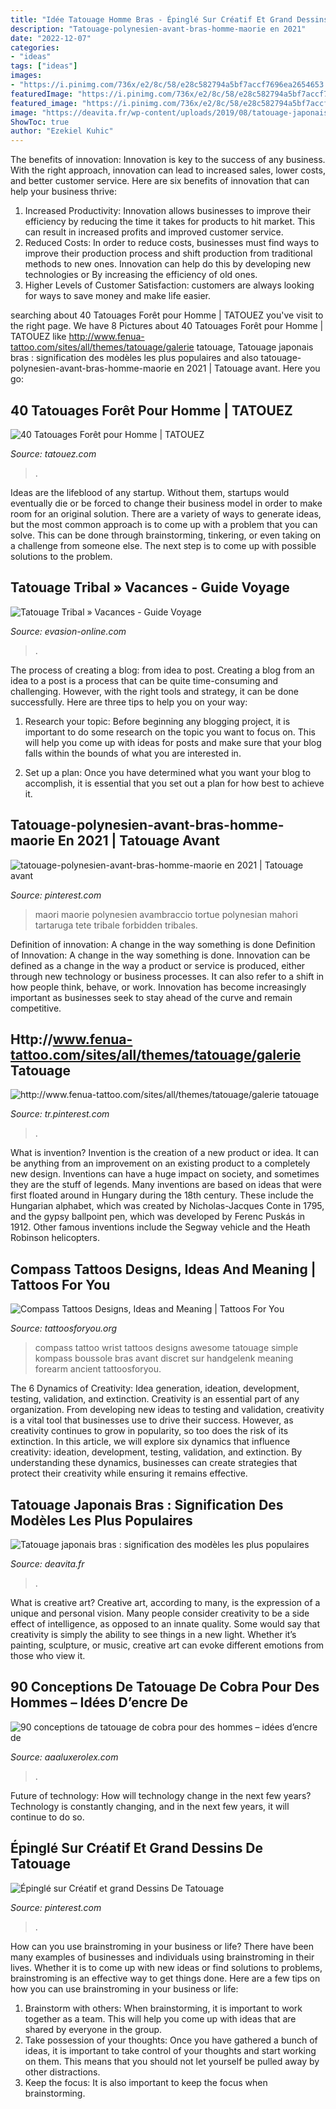 ```yaml
---
title: "Idée Tatouage Homme Bras - Épinglé Sur Créatif Et Grand Dessins De Tatouage"
description: "Tatouage-polynesien-avant-bras-homme-maorie en 2021"
date: "2022-12-07"
categories:
- "ideas"
tags: ["ideas"]
images:
- "https://i.pinimg.com/736x/e2/8c/58/e28c582794a5bf7accf7696ea2654653.jpg"
featuredImage: "https://i.pinimg.com/736x/e2/8c/58/e28c582794a5bf7accf7696ea2654653.jpg"
featured_image: "https://i.pinimg.com/736x/e2/8c/58/e28c582794a5bf7accf7696ea2654653.jpg"
image: "https://deavita.fr/wp-content/uploads/2019/08/tatouage-japonais-bras-noir-et-blanc-manchette-fleurs.jpg"
ShowToc: true
author: "Ezekiel Kuhic"
---
```



The benefits of innovation:
Innovation is key to the success of any business. With the right approach, innovation can lead to increased sales, lower costs, and better customer service. Here are six benefits of innovation that can help your business thrive: 
1. Increased Productivity: Innovation allows businesses to improve their efficiency by reducing the time it takes for products to hit market. This can result in increased profits and improved customer service. 
2. Reduced Costs: In order to reduce costs, businesses must find ways to improve their production process and shift production from traditional methods to new ones. Innovation can help do this by developing new technologies or By increasing the efficiency of old ones. 
3. Higher Levels of Customer Satisfaction: customers are always looking for ways to save money and make life easier.

	

		
searching about 40 Tatouages Forêt pour Homme | TATOUEZ you've visit to the right page. We have 8 Pictures about 40 Tatouages Forêt pour Homme | TATOUEZ like http://www.fenua-tattoo.com/sites/all/themes/tatouage/galerie tatouage, Tatouage japonais bras : signification des modèles les plus populaires and also tatouage-polynesien-avant-bras-homme-maorie en 2021 | Tatouage avant. Here you go:
		
    
## 40 Tatouages Forêt Pour Homme | TATOUEZ

<img loading=lazy src="https://tatouez.com/wp-content/uploads/2019/12/9-6.jpg" onerror="this.onerror=null;this.src='https://tse3.mm.bing.net/th?id=OIP.OuZg3VLqnoKMPxnR8oyWEgHaJQ&amp;pid=15.1';" alt="40 Tatouages Forêt pour Homme | TATOUEZ">

_Source: tatouez.com_

>. 

	

Ideas are the lifeblood of any startup. Without them, startups would eventually die or be forced to change their business model in order to make room for an original solution. There are a variety of ways to generate ideas, but the most common approach is to come up with a problem that you can solve. This can be done through brainstorming, tinkering, or even taking on a challenge from someone else. The next step is to come up with possible solutions to the problem.

    
## Tatouage Tribal » Vacances - Guide Voyage

<img loading=lazy src="https://evasion-online.com/image-photo/tatouage+tribal/c2d247441366e234da0a75d3f600e5a3.jpg" onerror="this.onerror=null;this.src='https://tse3.mm.bing.net/th?id=OIP.zpX6e7SIhOOYje2JYHVp7AAAAA&amp;pid=15.1';" alt="Tatouage Tribal » Vacances - Guide Voyage">

_Source: evasion-online.com_

>. 

	

The process of creating a blog: from idea to post.
Creating a blog from an idea to a post is a process that can be quite time-consuming and challenging. However, with the right tools and strategy, it can be done successfully. Here are three tips to help you on your way: 
1. Research your topic: Before beginning any blogging project, it is important to do some research on the topic you want to focus on. This will help you come up with ideas for posts and make sure that your blog falls within the bounds of what you are interested in. 

2. Set up a plan: Once you have determined what you want your blog to accomplish, it is essential that you set out a plan for how best to achieve it.

    
## Tatouage-polynesien-avant-bras-homme-maorie En 2021 | Tatouage Avant

<img loading=lazy src="https://i.pinimg.com/736x/e2/8c/58/e28c582794a5bf7accf7696ea2654653.jpg" onerror="this.onerror=null;this.src='https://tse2.mm.bing.net/th?id=OIP.SctCkHHosFooQdhqgBmHuwHaKO&amp;pid=15.1';" alt="tatouage-polynesien-avant-bras-homme-maorie en 2021 | Tatouage avant">

_Source: pinterest.com_

>maori maorie polynesien avambraccio tortue polynesian mahori tartaruga tete tribale forbidden tribales. 

	

Definition of innovation: A change in the way something is done
Definition of Innovation: A change in the way something is done. Innovation can be defined as a change in the way a product or service is produced, either through new technology or business processes. It can also refer to a shift in how people think, behave, or work. Innovation has become increasingly important as businesses seek to stay ahead of the curve and remain competitive.

    
## Http://www.fenua-tattoo.com/sites/all/themes/tatouage/galerie Tatouage

<img loading=lazy src="https://i.pinimg.com/736x/b3/7c/72/b37c723e72317e8781d369fbf638d09a.jpg" onerror="this.onerror=null;this.src='https://tse2.mm.bing.net/th?id=OIP.VqF7QwxJ02R1BnNZ8oSIjAHaJ4&amp;pid=15.1';" alt="http://www.fenua-tattoo.com/sites/all/themes/tatouage/galerie tatouage">

_Source: tr.pinterest.com_

>. 

	

What is invention?
Invention is the creation of a new product or idea. It can be anything from an improvement on an existing product to a completely new design. Inventions can have a huge impact on society, and sometimes they are the stuff of legends.
Many inventions are based on ideas that were first floated around in Hungary during the 18th century. These include the Hungarian alphabet, which was created by Nicholas-Jacques Conte in 1795, and the gypsy ballpoint pen, which was developed by Ferenc Puskás in 1912. Other famous inventions include the Segway vehicle and the Heath Robinson helicopters.

    
## Compass Tattoos Designs, Ideas And Meaning | Tattoos For You

<img loading=lazy src="http://www.tattoosforyou.org/wp-content/uploads/2013/09/Compass-Tattoos-For-Women.jpg" onerror="this.onerror=null;this.src='https://tse3.mm.bing.net/th?id=OIP.gIJ33MQOGnhnZXXxDq39sgHaHa&amp;pid=15.1';" alt="Compass Tattoos Designs, Ideas and Meaning | Tattoos For You">

_Source: tattoosforyou.org_

>compass tattoo wrist tattoos designs awesome tatouage simple kompass boussole bras avant discret sur handgelenk meaning forearm ancient tattoosforyou. 

	

The 6 Dynamics of Creativity: Idea generation, ideation, development, testing, validation, and extinction.
Creativity is an essential part of any organization. From developing new ideas to testing and validation, creativity is a vital tool that businesses use to drive their success. However, as creativity continues to grow in popularity, so too does the risk of its extinction. In this article, we will explore six dynamics that influence creativity: ideation, development, testing, validation, and extinction. By understanding these dynamics, businesses can create strategies that protect their creativity while ensuring it remains effective.

    
## Tatouage Japonais Bras : Signification Des Modèles Les Plus Populaires

<img loading=lazy src="https://deavita.fr/wp-content/uploads/2019/08/tatouage-japonais-bras-noir-et-blanc-manchette-fleurs.jpg" onerror="this.onerror=null;this.src='https://tse3.mm.bing.net/th?id=OIP.g3tJyhBDwO3cl1Fg63ewwgHaHa&amp;pid=15.1';" alt="Tatouage japonais bras : signification des modèles les plus populaires">

_Source: deavita.fr_

>. 

	

What is creative art?
Creative art, according to many, is the expression of a unique and personal vision. Many people consider creativity to be a side effect of intelligence, as opposed to an innate quality. Some would say that creativity is simply the ability to see things in a new light. Whether it’s painting, sculpture, or music, creative art can evoke different emotions from those who view it.

    
## 90 Conceptions De Tatouage De Cobra Pour Des Hommes – Idées D’encre De

<img loading=lazy src="https://aaaluxerolex.com/images/90_cobra_tattoo_designs_for_men_-_kingly_snake_ink_ideas_41.jpg" onerror="this.onerror=null;this.src='https://tse4.mm.bing.net/th?id=OIP.m7O4Xpr92xlr4WJ4YW3CogHaHa&amp;pid=15.1';" alt="90 conceptions de tatouage de cobra pour des hommes – idées d’encre de">

_Source: aaaluxerolex.com_

>. 

	

Future of technology: How will technology change in the next few years?
Technology is constantly changing, and in the next few years, it will continue to do so.

    
## Épinglé Sur Créatif Et Grand Dessins De Tatouage

<img loading=lazy src="https://i.pinimg.com/736x/16/35/21/163521781b75620fc32e4c8453c7354b.jpg" onerror="this.onerror=null;this.src='https://tse1.mm.bing.net/th?id=OIP.zDI1w_DKbo8Gg9skOoNTJQHaNK&amp;pid=15.1';" alt="Épinglé sur Créatif et grand Dessins De Tatouage">

_Source: pinterest.com_

>. 

	

How can you use brainstroming in your business or life?
There have been many examples of businesses and individuals using brainstroming in their lives. Whether it is to come up with new ideas or find solutions to problems, brainstroming is an effective way to get things done. Here are a few tips on how you can use brainstroming in your business or life: 
1. Brainstorm with others: When brainstorming, it is important to work together as a team. This will help you come up with ideas that are shared by everyone in the group. 
2. Take possession of your thoughts: Once you have gathered a bunch of ideas, it is important to take control of your thoughts and start working on them. This means that you should not let yourself be pulled away by other distractions. 
3. Keep the focus: It is also important to keep the focus when brainstorming.

